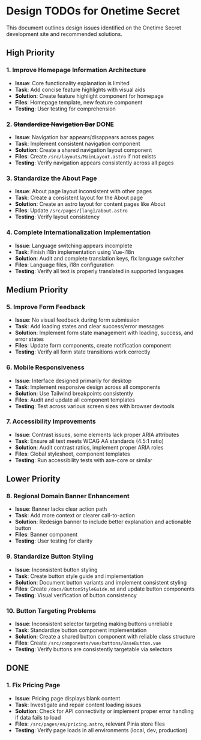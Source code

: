 # Design TODOs for Onetime Secret

This document outlines design issues identified on the Onetime Secret development site and recommended solutions.

## High Priority

### 1. Improve Homepage Information Architecture
- **Issue**: Core functionality explanation is limited
- **Task**: Add concise feature highlights with visual aids
- **Solution**: Create feature highlight component for homepage
- **Files**: Homepage template, new feature component
- **Testing**: User testing for comprehension

### 2. ~~Standardize Navigation Bar~~ DONE
- **Issue**: Navigation bar appears/disappears across pages
- **Task**: Implement consistent navigation component
- **Solution**: Create a shared navigation layout component
- **Files**: Create `/src/layouts/MainLayout.astro` if not exists
- **Testing**: Verify navigation appears consistently across all pages

### 3. Standardize the About Page
- **Issue**: About page layout inconsistent with other pages
- **Task**: Create a consistent layout for the About page
- **Solution**: Create an astro layout for content pages like About
- **Files**: Update `/src/pages/[lang]/about.astro`
- **Testing**: Verify layout consistency

### 4. Complete Internationalization Implementation
- **Issue**: Language switching appears incomplete
- **Task**: Finish i18n implementation using Vue-i18n
- **Solution**: Audit and complete translation keys, fix language switcher
- **Files**: Language files, i18n configuration
- **Testing**: Verify all text is properly translated in supported languages

## Medium Priority

### 5. Improve Form Feedback
- **Issue**: No visual feedback during form submission
- **Task**: Add loading states and clear success/error messages
- **Solution**: Implement form state management with loading, success, and error states
- **Files**: Update form components, create notification component
- **Testing**: Verify all form state transitions work correctly

### 6. Mobile Responsiveness
- **Issue**: Interface designed primarily for desktop
- **Task**: Implement responsive design across all components
- **Solution**: Use Tailwind breakpoints consistently
- **Files**: Audit and update all component templates
- **Testing**: Test across various screen sizes with browser devtools

### 7. Accessibility Improvements
- **Issue**: Contrast issues, some elements lack proper ARIA attributes
- **Task**: Ensure all text meets WCAG AA standards (4.5:1 ratio)
- **Solution**: Audit contrast ratios, implement proper ARIA roles
- **Files**: Global stylesheet, component templates
- **Testing**: Run accessibility tests with axe-core or similar

## Lower Priority

### 8. Regional Domain Banner Enhancement
- **Issue**: Banner lacks clear action path
- **Task**: Add more context or clearer call-to-action
- **Solution**: Redesign banner to include better explanation and actionable button
- **Files**: Banner component
- **Testing**: User testing for clarity

### 9. Standardize Button Styling
- **Issue**: Inconsistent button styling
- **Task**: Create button style guide and implementation
- **Solution**: Document button variants and implement consistent styling
- **Files**: Create `/docs/ButtonStyleGuide.md` and update button components
- **Testing**: Visual verification of button consistency

### 10. Button Targeting Problems
- **Issue**: Inconsistent selector targeting making buttons unreliable
- **Task**: Standardize button component implementation
- **Solution**: Create a shared button component with reliable class structure
- **Files**: Create `/src/components/vue/buttons/BaseButton.vue`
- **Testing**: Verify buttons are consistently targetable via selectors

## DONE

### 1. Fix Pricing Page
- **Issue**: Pricing page displays blank content
- **Task**: Investigate and repair content loading issues
- **Solution**: Check for API connectivity or implement proper error handling if data fails to load
- **Files**: `/src/pages/en/pricing.astro`, relevant Pinia store files
- **Testing**: Verify page loads in all environments (local, dev, production)
